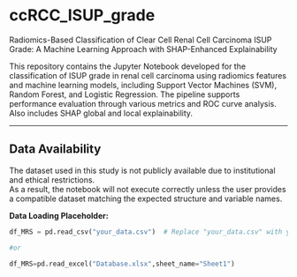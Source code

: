 # ccRCC_ISUP_grade
Radiomics-Based Classification of Clear Cell Renal Cell Carcinoma ISUP Grade: A Machine Learning Approach with SHAP-Enhanced Explainability

This repository contains the Jupyter Notebook developed for the classification of ISUP grade in renal cell carcinoma using radiomics features and machine learning models, including Support Vector Machines (SVM), Random Forest, and Logistic Regression. The pipeline supports performance evaluation through various metrics and ROC curve analysis. Also includes SHAP global and local explainability.

---

## Data Availability

The dataset used in this study is not publicly available due to institutional and ethical restrictions.  
As a result, the notebook will not execute correctly unless the user provides a compatible dataset matching the expected structure and variable names.

**Data Loading Placeholder:**
```python
df_MRS = pd.read_csv("your_data.csv")  # Replace "your_data.csv" with your own dataset

#or

df_MRS=pd.read_excel("Database.xlsx",sheet_name="Sheet1")
